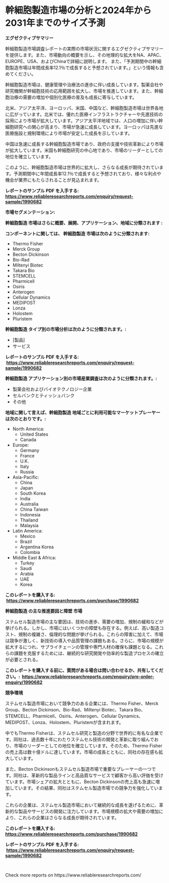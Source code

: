 <p><h1>幹細胞製造市場の分析と2024年から2031年までのサイズ予測</h1></p><p><strong>エグゼクティブサマリー</strong></p>
<p><p>幹細胞製造市場調査レポートの実際の市場状況に関するエグゼクティブサマリーを提供します。また、市場動向の概要を示し、その地理的な拡大をNA、APAC、EUROPE、USA、およびChinaで詳細に説明します。 また、「予測期間中の幹細胞製造市場は年間成長率12.1％で成長すると予想されています。」という情報も含めてください。</p><p>幹細胞製造市場は、健康管理や治療法の進歩に伴い成長しています。製薬会社や研究機関が幹細胞技術の応用範囲を拡大し、市場を推進しています。また、幹細胞治療の需要の増加や個別化医療の普及も成長に寄与しています。</p><p>北米、アジア太平洋、ヨーロッパ、米国、中国など、幹細胞製造市場は世界各地に広がっています。北米では、優れた医療インフラストラクチャーや先進技術の採用により市場が拡大しています。アジア太平洋地域では、人口の増加に伴い幹細胞研究への関心が高まり、市場が急速に成長しています。ヨーロッパは先進な医療施設と規制環境により市場が安定した成長を示しています。</p><p>中国は急速に成長する幹細胞製造市場であり、政府の支援や技術革新により市場が拡大しています。米国も幹細胞研究の中心地であり、市場のリーダーとしての地位を確立しています。</p><p>このように、幹細胞製造市場は世界的に拡大し、さらなる成長が期待されています。予測期間中に年間成長率12.1％で成長すると予想されており、様々な利点や機会が業界にもたらされることが見込まれます。</p></p>
<p><strong>レポートのサンプル PDF を入手する: <a href="https://www.reliableresearchreports.com/enquiry/request-sample/1990682">https://www.reliableresearchreports.com/enquiry/request-sample/1990682</a></strong></p>
<p><strong>市場セグメンテーション:</strong></p>
<p><strong> 幹細胞製造 市場はさらに概要、展開、アプリケーション、地域に分類されます :</strong></p>
<p><strong>コンポーネントに関しては、 幹細胞製造 市場は次のように分類されます: &nbsp;</strong></p>
<p><ul><li>Thermo Fisher</li><li>Merck Group</li><li>Becton Dickinson</li><li>Bio-Rad</li><li>Miltenyi Biotec</li><li>Takara Bio</li><li>STEMCELL</li><li>Pharmicell</li><li>Osiris</li><li>Anterogen</li><li>Cellular Dynamics</li><li>MEDIPOST</li><li>Lonza</li><li>Holostem</li><li>Pluristem</li></ul></p>
<p><strong> 幹細胞製造 タイプ別の市場分析は次のように分類されます。:</strong></p>
<p><ul><li>[製品]</li><li>サービス</li></ul></p>
<p><strong>レポートのサンプル PDF を入手する: &nbsp;<a href="https://www.reliableresearchreports.com/enquiry/request-sample/1990682">https://www.reliableresearchreports.com/enquiry/request-sample/1990682</a></strong></p>
<p><strong> 幹細胞製造 アプリケーション別の市場産業調査は次のように分類されます。:</strong></p>
<p><ul><li>製薬会社およびバイオテクノロジー企業</li><li>セルバンクとティッシュバンク</li><li>その他</li></ul></p>
<p><strong>地域に関して言えば、幹細胞製造 地域ごとに利用可能なマーケットプレーヤーは次のとおりです。:</strong></p>
<p><ul>
    <li>
        North America:
        <ul>
            <li>United States</li>
            <li>Canada</li>
        </ul>
    </li>
    <li>
        Europe:
        <ul>
            <li>Germany</li>
            <li>France</li>
            <li>U.K.</li>
            <li>Italy</li>
            <li>Russia</li>
        </ul>
    </li>
    <li>
        Asia-Pacific:
        <ul>
            <li>China</li>
            <li>Japan</li>
            <li>South Korea</li>
            <li>India</li>
            <li>Australia</li>
            <li>China Taiwan</li>
            <li>Indonesia</li>
            <li>Thailand</li>
            <li>Malaysia</li>
        </ul>
    </li>
    <li>
        Latin America:
        <ul>
            <li>Mexico</li>
            <li>Brazil</li>
            <li>Argentina Korea</li>
            <li>Colombia</li>
        </ul>
    </li>
    <li>
        Middle East & Africa:
        <ul>
            <li>Turkey</li>
            <li>Saudi</li>
            <li>Arabia</li>
            <li>UAE</li>
            <li>Korea</li>
        </ul>
    </li>
    </ul></p>
<p><strong>このレポートを購入する: &nbsp;<a href="https://www.reliableresearchreports.com/purchase/1990682">https://www.reliableresearchreports.com/purchase/1990682</a></strong></p>
<p><strong>幹細胞製造 の主な推進要因と障壁 市場</strong></p>
<p><p>ステムセル製造市場の主な要因は、技術の進歩、需要の増加、規制の緩和などが挙げられる。しかし、市場にはいくつかの障壁も存在する。例えば、高い製造コスト、規制の複雑さ、倫理的な問題が挙げられる。これらの障害に加えて、市場は競争が激しく、新技術の導入や品質管理の課題もある。さらに、市場の規模が拡大するにつれ、サプライチェーンの管理や専門人材の確保も課題となる。これらの課題を克服するためには、継続的な研究開発や効率的な製造プロセスの確立が必要とされる。</p></p>
<p><strong>このレポートを購入する前に、質問がある場合は問い合わせるか、共有してください。:&nbsp; <a href="https://www.reliableresearchreports.com/enquiry/pre-order-enquiry/1990682">https://www.reliableresearchreports.com/enquiry/pre-order-enquiry/1990682</a></strong></p>
<p><strong>競争環境</strong></p>
<p><p>ステムセル製造市場において競争力のある企業には、Thermo Fisher、Merck Group、Becton Dickinson、Bio-Rad、Miltenyi Biotec、Takara Bio、STEMCELL、Pharmicell、Osiris、Anterogen、Cellular Dynamics、MEDIPOST、Lonza、Holostem、Pluristemが含まれます。</p><p>中でもThermo Fisherは、ステムセル研究と製造の分野で世界的に有名な企業です。同社は、過去数十年にわたりステムセル技術の開発と革新に取り組んでおり、市場のリーダーとしての地位を確立しています。そのため、Thermo Fisherの売上高は数十億ドルに達しています。市場の成長とともに、同社の存在感も拡大しています。</p><p>また、Becton Dickinsonもステムセル製造市場で重要なプレーヤーの一つです。同社は、革新的な製品ラインと高品質なサービスで顧客から高い評価を受けています。市場シェアの拡大とともに、Becton Dickinsonの売上高も急速に増加しています。その結果、同社はステムセル製造市場での競争力を強化しています。</p><p>これらの企業は、ステムセル製造市場において継続的な成長を遂げるために、革新的な製品やサービスの開発に注力しています。市場規模の拡大や需要の増加により、これらの企業はさらなる成長が期待されています。</p></p>
<p><strong>このレポートを購入する: &nbsp; <a href="https://www.reliableresearchreports.com/purchase/1990682">https://www.reliableresearchreports.com/purchase/1990682</a></strong></p>
<p><strong>レポートのサンプル PDF を入手する: &nbsp;<a href="https://www.reliableresearchreports.com/enquiry/request-sample/1990682">https://www.reliableresearchreports.com/enquiry/request-sample/1990682</a></strong><strong></strong></p>
<p>&nbsp;</p>
<p>Check more reports on https://www.reliableresearchreports.com/</p>